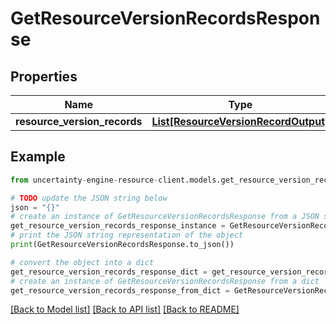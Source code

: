 # GetResourceVersionRecordsResponse


## Properties

Name | Type | Description | Notes
------------ | ------------- | ------------- | -------------
**resource_version_records** | [**List[ResourceVersionRecordOutput]**](ResourceVersionRecordOutput.md) |  | 

## Example

```python
from uncertainty-engine-resource-client.models.get_resource_version_records_response import GetResourceVersionRecordsResponse

# TODO update the JSON string below
json = "{}"
# create an instance of GetResourceVersionRecordsResponse from a JSON string
get_resource_version_records_response_instance = GetResourceVersionRecordsResponse.from_json(json)
# print the JSON string representation of the object
print(GetResourceVersionRecordsResponse.to_json())

# convert the object into a dict
get_resource_version_records_response_dict = get_resource_version_records_response_instance.to_dict()
# create an instance of GetResourceVersionRecordsResponse from a dict
get_resource_version_records_response_from_dict = GetResourceVersionRecordsResponse.from_dict(get_resource_version_records_response_dict)
```
[[Back to Model list]](../README.md#documentation-for-models) [[Back to API list]](../README.md#documentation-for-api-endpoints) [[Back to README]](../README.md)


